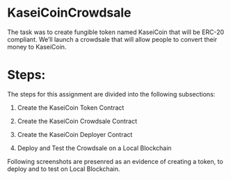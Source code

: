 # KaseiCoinCrowdsale


The task was to create fungible token named KaseiCoin that will be ERC-20 compliant. We’ll launch a crowdsale that will allow people to convert their money to KaseiCoin.

# Steps:

The steps for this assignment are divided into the following subsections:

 1) Create the KaseiCoin Token Contract

 2) Create the KaseiCoin Crowdsale Contract

 3) Create the KaseiCoin Deployer Contract

 4) Deploy and Test the Crowdsale on a Local Blockchain


Following screenshots are presenred as an evidence of creating a token, to deploy and to test on Local Blockchain.

